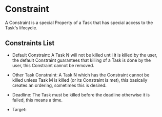 # Constraint

A Constraint is a special Property of a Task that has special access to the Task's lifecycle.

## Constraints List

* Default Constraint: A Task N will not be killed until it is killed by the user, the default Constraint guarantees that
 killing of a Task is done by the user, this Constraint cannot be removed.

* Other Task Constraint: A Task N which has the Constraint cannot be killed unless Task M is killed (or its Constraint is met),
 this basically creates an ordering, sometimes this is desired.

* Deadline: The Task must be killed before the deadline otherwise it is failed, this means a time.

* Target: